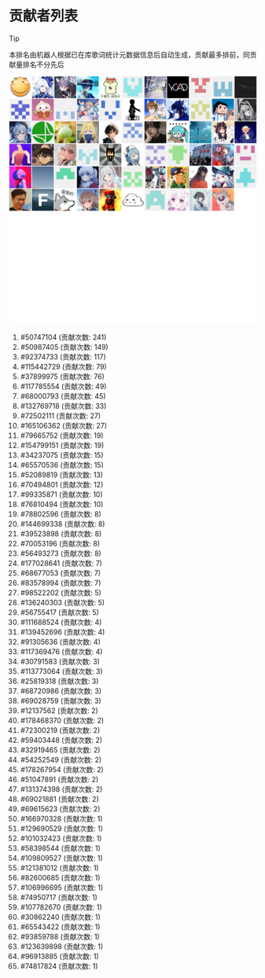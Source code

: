 # 贡献者列表

> [!TIP]
> 本排名由机器人根据已在库歌词统计元数据信息后自动生成，贡献最多排前，同贡献量排名不分先后

![贡献者头像画廊](./CONTRIBUTORS.svg)

1. #50747104 (贡献次数: 241)
2. #50987405 (贡献次数: 149)
3. #92374733 (贡献次数: 117)
4. #115442729 (贡献次数: 79)
5. #37899975 (贡献次数: 76)
6. #117785554 (贡献次数: 49)
7. #68000793 (贡献次数: 45)
8. #132769718 (贡献次数: 33)
9. #72502111 (贡献次数: 27)
10. #165106362 (贡献次数: 27)
11. #79665752 (贡献次数: 19)
12. #154799151 (贡献次数: 19)
13. #34237075 (贡献次数: 15)
14. #65570536 (贡献次数: 15)
15. #52089819 (贡献次数: 13)
16. #70494801 (贡献次数: 12)
17. #99335871 (贡献次数: 10)
18. #76810494 (贡献次数: 10)
19. #78802596 (贡献次数: 8)
20. #144699338 (贡献次数: 8)
21. #39523898 (贡献次数: 8)
22. #70053196 (贡献次数: 8)
23. #56493273 (贡献次数: 8)
24. #177028641 (贡献次数: 7)
25. #68677053 (贡献次数: 7)
26. #83578994 (贡献次数: 7)
27. #98522202 (贡献次数: 5)
28. #136240303 (贡献次数: 5)
29. #56755417 (贡献次数: 5)
30. #111688524 (贡献次数: 4)
31. #139452696 (贡献次数: 4)
32. #91305636 (贡献次数: 4)
33. #117369476 (贡献次数: 4)
34. #30791583 (贡献次数: 3)
35. #113773064 (贡献次数: 3)
36. #25819318 (贡献次数: 3)
37. #68720986 (贡献次数: 3)
38. #69028759 (贡献次数: 3)
39. #12137562 (贡献次数: 2)
40. #178468370 (贡献次数: 2)
41. #72300219 (贡献次数: 2)
42. #59403448 (贡献次数: 2)
43. #32919465 (贡献次数: 2)
44. #54252549 (贡献次数: 2)
45. #178267954 (贡献次数: 2)
46. #51047891 (贡献次数: 2)
47. #131374398 (贡献次数: 2)
48. #69021881 (贡献次数: 2)
49. #69615623 (贡献次数: 2)
50. #166970328 (贡献次数: 1)
51. #129690529 (贡献次数: 1)
52. #101032423 (贡献次数: 1)
53. #58398544 (贡献次数: 1)
54. #109809527 (贡献次数: 1)
55. #121381012 (贡献次数: 1)
56. #82600685 (贡献次数: 1)
57. #106996695 (贡献次数: 1)
58. #74950717 (贡献次数: 1)
59. #107782670 (贡献次数: 1)
60. #30862240 (贡献次数: 1)
61. #65543422 (贡献次数: 1)
62. #93859788 (贡献次数: 1)
63. #123639898 (贡献次数: 1)
64. #96913885 (贡献次数: 1)
65. #74817824 (贡献次数: 1)

